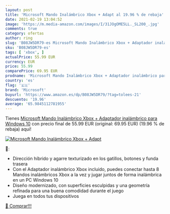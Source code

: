 ```yaml
---
layout: post
title: 'Microsoft Mando Inalámbrico Xbox + Adapt al 19.96 % de rebaja'
date: 2021-02-19 13:04:52
image: 'https://m.media-amazon.com/images/I/31JOgOME5LL._SL200_.jpg'
comments: true
category: ofertas
author: ring
slug: 'B08JW5DR79-es Microsoft Mando Inalámbrico Xbox + Adaptador inalámbrico...'
sku: 'B08JW5DR79-es'
tags: [ 'xbox', ]
actualPrice: 55.99 EUR
currency: EUR
price: 55.99
comparePrice: 69.95 EUR
prodname: 'Microsoft Mando Inalámbrico Xbox + Adaptador inalámbrico para Windows 10'
country: 'es'
flag: '🇪🇸'
brand: 'Microsoft'
buyurl: 'https://www.amazon.es/dp/B08JW5DR79/?tag=tolees-21'
descuento: '19.96'
average: '65.9845112781955'
---
```


Tienes [Microsoft Mando Inalámbrico Xbox + Adaptador inalámbrico para Windows 10](https://www.amazon.es/dp/B08JW5DR79/?tag=tolees-21) con precio final de  55.99 EUR (original: 69.95 EUR) (19.96 %  de rebaja) aqui!

[![Microsoft Mando Inalámbrico Xbox + Adapt](https://m.media-amazon.com/images/I/31JOgOME5LL._SL200_.jpg)](https://www.amazon.es/dp/B08JW5DR79/?tag=tolees-21)

🔎:

- Dirección híbrido y agarre texturizado en los gatillos, botones y funda trasera
- Con el Adaptador inalámbrico Xbox incluido, puedes conectar hasta 8 Mandos inalámbricos Xbox a la vez y jugar juntos de forma inalámbrica en un PC Windows 10
- Diseño modernizado, con superficies esculpidas y una geometría refinada para una buena comodidad durante el juego
- Juega en todos tus dispositivos

[🛒 Comprar!!!](https://www.amazon.es/dp/B08JW5DR79/?tag=tolees-21)
